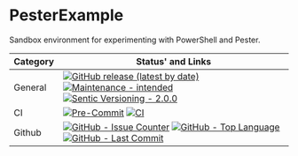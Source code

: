 # PesterExample

Sandbox environment for experimenting with PowerShell and Pester.

| **Category** | **Status' and Links**                                                                                                     |
| ------------ | ------------------------------------------------------------------------------------------------------------------------- |
| General      | [![][release_img]][release_lnk] [![][maintenance_y_img]][maintenance_y_lnk] [![][semver_pic]][semver_link]                |
| CI           | [![][pre_commit_img]][pre_commit_lnk] [![][ci_img]][ci_lnk]                                                               |
| Github       | [![][gh_issues_img]][gh_issues_lnk] [![][gh_language_img]][gh_language_lnk] [![][gh_last_commit_img]][gh_last_commit_lnk] |

[ci_img]: https://github.com/hendrikdutoit/PesterExample/actions/workflows/03-ci.yaml/badge.svg "CI"
[ci_lnk]: https://github.com/hendrikdutoit/PesterExample/blob/master/.github/workflows/03-ci.yaml "CI"
[gh_issues_img]: https://img.shields.io/github/issues-raw/hendrikdutoit/PesterExample "GitHub - Issue Counter"
[gh_issues_lnk]: https://github.com/hendrikdutoit/PesterExample/issues "GitHub - Issue Counter"
[gh_language_img]: https://img.shields.io/github/languages/top/hendrikdutoit/PesterExample "GitHub - Top Language"
[gh_language_lnk]: https://github.com/hendrikdutoit/PesterExample "GitHub - Top Language"
[gh_last_commit_img]: https://img.shields.io/github/last-commit/hendrikdutoit/PesterExample/master "GitHub - Last Commit"
[gh_last_commit_lnk]: https://github.com/hendrikdutoit/PesterExample/commit/master "GitHub - Last Commit"
[maintenance_y_img]: https://img.shields.io/badge/Maintenance%20Intended-%E2%9C%94-green.svg?style=flat "Maintenance - intended"
[maintenance_y_lnk]: http://unmaintained.tech/ "Maintenance - intended"
[pre_commit_img]: https://github.com/hendrikdutoit/PesterExample/actions/workflows/01-pre-commit-and-document-check.yaml/badge.svg "Pre-Commit"
[pre_commit_lnk]: https://github.com/hendrikdutoit/PesterExample/blob/master/.github/workflows/01-pre-commit-and-document-check.yaml "Pre-Commit"
[release_img]: https://img.shields.io/github/v/release/hendrikdutoit/PesterExample "GitHub release (latest by date)"
[release_lnk]: https://github.com/hendrikdutoit/PesterExample/releases/latest "GitHub release (latest by date)"
[semver_link]: https://semver.org/ "Sentic Versioning - 2.0.0"
[semver_pic]: https://img.shields.io/badge/Semantic%20Versioning-2.0.0-brightgreen.svg?style=flat "Sentic Versioning - 2.0.0"
